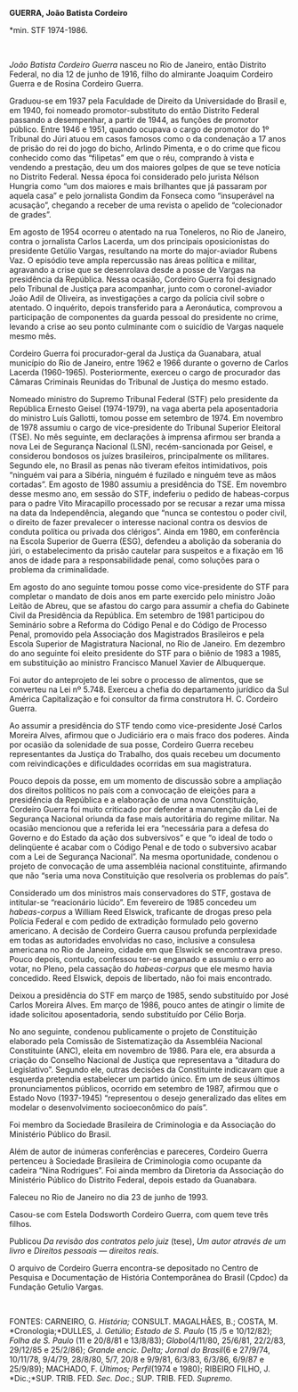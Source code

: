 **GUERRA, João Batista Cordeiro**

\*min. STF 1974-1986.

 

*João Batista Cordeiro Guerra* nasceu no Rio de Janeiro, então Distrito
Federal, no dia 12 de junho de 1916, filho do almirante Joaquim Cordeiro
Guerra e de Rosina Cordeiro Guerra.

Graduou-se em 1937 pela Faculdade de Direito da Universidade do Brasil
e, em 1940, foi nomeado promotor-substituto do então Distrito Federal
passando a desempenhar, a partir de 1944, as funções de promotor
público. Entre 1946 e 1951, quando ocupava o cargo de promotor do 1º
Tribunal do Júri atuou em casos famosos como o da condenação a 17 anos
de prisão do rei do jogo do bicho, Arlindo Pimenta, e o do crime que
ficou conhecido como das “filipetas” em que o réu, comprando à vista e
vendendo a prestação, deu um dos maiores golpes de que se teve notícia
no Distrito Federal. Nessa época foi considerado pelo jurista Nélson
Hungria como “um dos maiores e mais brilhantes que já passaram por
aquela casa” e pelo jornalista Gondim da Fonseca como “insuperável na
acusação”, chegando a receber de uma revista o apelido de “colecionador
de grades”.

Em agosto de 1954 ocorreu o atentado na rua Toneleros, no Rio de
Janeiro, contra o jornalista Carlos Lacerda, um dos principais
oposicionistas do presidente Getúlio Vargas, resultando na morte do
major-aviador Rubens Vaz. O episódio teve ampla repercussão nas áreas
política e militar, agravando a crise que se desenrolava desde a posse
de Vargas na presidência da República. Nessa ocasião, Cordeiro Guerra
foi designado pelo Tribunal de Justiça para acompanhar, junto com o
coronel-aviador João Adil de Oliveira, as investigações a cargo da
polícia civil sobre o atentado. O inquérito, depois transferido para a
Aeronáutica, comprovou a participação de componentes da guarda pessoal
do presidente no crime, levando a crise ao seu ponto culminante com o
suicídio de Vargas naquele mesmo mês.

Cordeiro Guerra foi procurador-geral da Justiça da Guanabara, atual
município do Rio de Janeiro, entre 1962 e 1966 durante o governo de
Carlos Lacerda (1960-1965). Posteriormente, exerceu o cargo de
procurador das Câmaras Criminais Reunidas do Tribunal de Justiça do
mesmo estado.

Nomeado ministro do Supremo Tribunal Federal (STF) pelo presidente da
República Ernesto Geisel (1974-1979), na vaga aberta pela aposentadoria
do ministro Luís Gallotti, tomou posse em setembro de 1974. Em novembro
de 1978 assumiu o cargo de vice-presidente do Tribunal Superior
Eleitoral (TSE). No mês seguinte, em declarações à imprensa afirmou ser
branda a nova Lei de Segurança Nacional (LSN), recém-sancionada por
Geisel, e considerou bondosos os juízes brasileiros, principalmente os
militares. Segundo ele, no Brasil as penas não tiveram efeitos
intimidativos, pois “ninguém vai para a Sibéria, ninguém é fuzilado e
ninguém teve as mãos cortadas”. Em agosto de 1980 assumiu a presidência
do TSE. Em novembro desse mesmo ano, em sessão do STF, indeferiu o
pedido de habeas-corpus para o padre Vito Miracapillo processado por se
recusar a rezar uma missa na data da Independência, alegando que “nunca
se contestou o poder civil, o direito de fazer prevalecer o interesse
nacional contra os desvios de conduta política ou privada dos clérigos”.
Ainda em 1980, em conferência na Escola Superior de Guerra (ESG),
defendeu a abolição da soberania do júri, o estabelecimento da prisão
cautelar para suspeitos e a fixação em 16 anos de idade para a
responsabilidade penal, como soluções para o problema da criminalidade.

Em agosto do ano seguinte tomou posse como vice-presidente do STF para
completar o mandato de dois anos em parte exercido pelo ministro João
Leitão de Abreu, que se afastou do cargo para assumir a chefia do
Gabinete Civil da Presidência da República. Em setembro de 1981
participou do Seminário sobre a Reforma do Código Penal e do Código de
Processo Penal, promovido pela Associação dos Magistrados Brasileiros e
pela Escola Superior de Magistratura Nacional, no Rio de Janeiro. Em
dezembro do ano seguinte foi eleito presidente do STF para o biênio de
1983 a 1985, em substituição ao ministro Francisco Manuel Xavier de
Albuquerque.

Foi autor do anteprojeto de lei sobre o processo de alimentos, que se
converteu na Lei nº 5.748. Exerceu a chefia do departamento jurídico da
Sul América Capitalização e foi consultor da firma construtora H. C.
Cordeiro Guerra.

Ao assumir a presidência do STF tendo como vice-presidente José Carlos
Moreira Alves, afirmou que o Judiciário era o mais fraco dos poderes.
Ainda por ocasião da solenidade de sua posse, Cordeiro Guerra recebeu
representantes da Justiça do Trabalho, dos quais recebeu um documento
com reivindicações e dificuldades ocorridas em sua magistratura.

Pouco depois da posse, em um momento de discussão sobre a ampliação dos
direitos políticos no país com a convocação de eleições para a
presidência da República e a elaboração de uma nova Constituição,
Cordeiro Guerra foi muito criticado por defender a manutenção da Lei de
Segurança Nacional oriunda da fase mais autoritária do regime militar.
Na ocasião mencionou que a referida lei era “necessária para a defesa do
Governo e do Estado da ação dos subversivos” e que “o ideal de todo o
delinqüente é acabar com o Código Penal e de todo o subversivo acabar
com a Lei de Segurança Nacional”. Na mesma oportunidade, condenou o
projeto de convocação de uma assembléia nacional constituinte, afirmando
que não “seria uma nova Constituição que resolveria os problemas do
país”.

Considerado um dos ministros mais conservadores do STF, gostava de
intitular-se “reacionário lúcido”. Em fevereiro de 1985 concedeu um
*habeas-corpus* a William Reed Elswick, traficante de drogas preso pela
Polícia Federal e com pedido de extradição formulado pelo governo
americano. A decisão de Cordeiro Guerra causou profunda perplexidade em
todas as autoridades envolvidas no caso, inclusive a consulesa americana
no Rio de Janeiro, cidade em que Elswick se encontrava preso. Pouco
depois, contudo, confessou ter-se enganado e assumiu o erro ao votar, no
Pleno, pela cassação do *habeas-corpus* que ele mesmo havia concedido.
Reed Elswick, depois de libertado, não foi mais encontrado.

Deixou a presidência do STF em março de 1985, sendo substituído por José
Carlos Moreira Alves. Em março de 1986, pouco antes de atingir o limite
de idade solicitou aposentadoria, sendo substituído por Célio Borja.

No ano seguinte, condenou publicamente o projeto de Constituição
elaborado pela Comissão de Sistematização da Assembléia Nacional
Constituinte (ANC), eleita em novembro de 1986. Para ele, era absurda a
criação do Conselho Nacional de Justiça que representava a “ditadura do
Legislativo”. Segundo ele, outras decisões da Constituinte indicavam que
a esquerda pretendia estabelecer um partido único. Em um de seus últimos
pronunciamentos públicos, ocorrido em setembro de 1987, afirmou que o
Estado Novo (1937-1945) “representou o desejo generalizado das elites em
modelar o desenvolvimento socioeconômico do país”.

Foi membro da Sociedade Brasileira de Criminologia e da Associação do
Ministério Público do Brasil.

Além de autor de inúmeras conferências e pareceres, Cordeiro Guerra
pertenceu à Sociedade Brasileira de Criminologia como ocupante da
cadeira “Nina Rodrigues”. Foi ainda membro da Diretoria da Associação do
Ministério Público do Distrito Federal, depois estado da Guanabara.

Faleceu no Rio de Janeiro no dia 23 de junho de 1993.

Casou-se com Estela Dodsworth Cordeiro Guerra, com quem teve três
filhos.

Publicou *Da revisão dos contratos pelo juiz* (tese), *Um autor através
de um livro* e *Direitos pessoais — direitos reais*.

O arquivo de Cordeiro Guerra encontra-se depositado no Centro de
Pesquisa e Documentação de História Contemporânea do Brasil (Cpdoc) da
Fundação Getulio Vargas.

 

FONTES: CARNEIRO, G. *História;* CONSULT. MAGALHÃES, B.; COSTA, M.
*Cronologia;*DULLES, J. *Getúlio*; *Estado de S.* *Paulo* (15 /5 e
10/12/82); *Folha de S. Paulo* (11 e 20/8/81 e 13/8/83);
*Globo*(4/11/80, 25/6/81, 22/2/83, 29/12/85 e 25/2/86); *Grande encic.
Delta; Jornal do Brasil*(6 e 27/9/74, 10/11/78, 9/4/79, 28/8/80, 5/7,
20/8 e 9/9/81, 6/3/83, 6/3/86, 6/9/87 e 25/9/89); MACHADO, F. *Últimos;*
*Perfil*(1974 e 1980); RIBEIRO FILHO, J. *Dic.;*SUP. TRIB. FED. *Sec.
Doc.*; SUP. TRIB. FED. *Supremo*.

 

 
